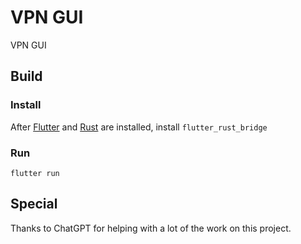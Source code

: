 # VPN GUI

VPN GUI

## Build

### Install

After [Flutter](https://docs.flutter.dev/get-started/install) and [Rust](https://www.rust-lang.org/tools/install) are installed, install `flutter_rust_bridge`

### Run
```
flutter run
```


## Special

Thanks to ChatGPT for helping with a lot of the work on this project.


